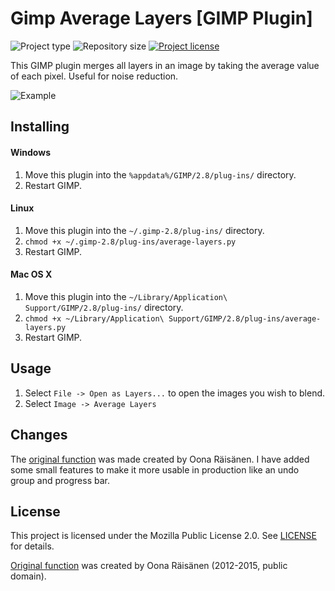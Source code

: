 # Gimp Average Layers [GIMP Plugin]
![](https://img.shields.io/badge/type-Python-blue.svg "Project type")
![](https://img.shields.io/github/repo-size/jerboa88/gimp-average-layers.svg "Repository size")
[![](https://img.shields.io/github/license/jerboa88/gimp-average-layers.svg "Project license")](LICENSE)


This GIMP plugin merges all layers in an image by taking the average value of each pixel. Useful for noise reduction.

![Example](/example.png?raw=true "Example")


## Installing

#### Windows
1. Move this plugin into the `%appdata%/GIMP/2.8/plug-ins/` directory.
2. Restart GIMP.


#### Linux
1. Move this plugin into the `~/.gimp-2.8/plug-ins/` directory.
2. `chmod +x ~/.gimp-2.8/plug-ins/average-layers.py`
3. Restart GIMP.


#### Mac OS X
1. Move this plugin into the `~/Library/Application\ Support/GIMP/2.8/plug-ins/` directory.
2. `chmod +x ~/Library/Application\ Support/GIMP/2.8/plug-ins/average-layers.py`
3. Restart GIMP.


## Usage
1. Select `File -> Open as Layers...` to open the images you wish to blend.
2. Select `Image -> Average Layers`


## Changes
The [original function][1] was made created by Oona Räisänen. I have added some small features to make it more usable in production like an undo group and progress bar.


## License
This project is licensed under the Mozilla Public License 2.0. See [LICENSE](LICENSE) for details.

[Original function][1] was created by Oona Räisänen (2012-2015, public domain).


[1]: https://github.com/windytan/gimp-average-layers
